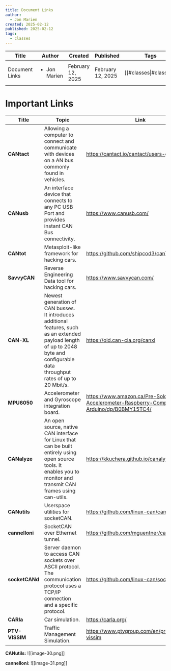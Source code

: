 ```yaml
---
title: Document Links
author:
  - Jon Marien
created: 2025-02-12
published: 2025-02-12
tags:
  - classes
---
```


| Title          | Author                       | Created           | Published         | Tags                   |
| -------------- | ---------------------------- | ----------------- | ----------------- | ---------------------- |
| Document Links | <ul><li>Jon Marien</li></ul> | February 12, 2025 | February 12, 2025 | [[#classes\|#classes]] |

# Important Links

| Title          | Topic                                                                                                                                                                                   | Link                                                                                         |
| -------------- | --------------------------------------------------------------------------------------------------------------------------------------------------------------------------------------- | -------------------------------------------------------------------------------------------- |
| **CANtact**    | Allowing a computer to connect and communicate with devices on a AN bus commonly found in vehicles.                                                                                     | https://cantact.io/cantact/users-guide.html                                                  |
| **CANusb**     | An interface device that connects to any PC USB Port and provides instant CAN Bus connectivity.                                                                                         | https://www.canusb.com/                                                                      |
| **CANtot**     | Metasploit-like framework for hacking cars.                                                                                                                                             | https://github.com/shipcod3/canTot                                                           |
| **SavvyCAN**   | Reverse Engineering Data tool for hacking cars.                                                                                                                                         | https://www.savvycan.com/                                                                    |
| **CAN-XL**     | Newest generation of CAN busses.<br>It introduces additional features, such as an extended payload length of up to 2048 byte and configurable data throughput rates of up to 20 Mbit/s. | https://old.can-cia.org/canxl                                                                |
| **MPU6050**    | Accelerometer and Gyroscope integration board.                                                                                                                                          | https://www.amazon.ca/Pre-Soldered-Accelerometer-Raspberry-Compatible-Arduino/dp/B0BMY15TC4/ |
| **CANalyze**   | An open source, native CAN interface for Linux that can be built entirely using open source tools. It enables you to monitor and transmit CAN frames using can-utils.                   | https://kkuchera.github.io/canalyze/                                                         |
| **CANutils**   | Userspace utilities for socketCAN.                                                                                                                                                      | https://github.com/linux-can/can-utils                                                       |
| **cannelloni** | SocketCAN over Ethernet tunnel.                                                                                                                                                         | https://github.com/mguentner/cannelloni                                                      |
| **socketCANd** | Server daemon to access CAN sockets over ASCII protocol. The communication protocol uses a TCP/IP connection and a specific protocol.                                                   | https://github.com/linux-can/socketcand                                                      |
| **CARla**      | Car simulation.                                                                                                                                                                         | https://carla.org/                                                                           |
| **PTV-VISSIM** | Traffic Management Simulation.                                                                                                                                                          | https://www.ptvgroup.com/en/products/ptv-vissim                                              |

**CANutils:**
![[image-30.png]]

**cannelloni:**
![[image-31.png]]